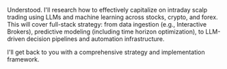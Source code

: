 Understood. I'll research how to effectively capitalize on intraday scalp trading using LLMs and machine learning across stocks, crypto, and forex. This will cover full-stack strategy: from data ingestion (e.g., Interactive Brokers), predictive modeling (including time horizon optimization), to LLM-driven decision pipelines and automation infrastructure.

I'll get back to you with a comprehensive strategy and implementation framework.
